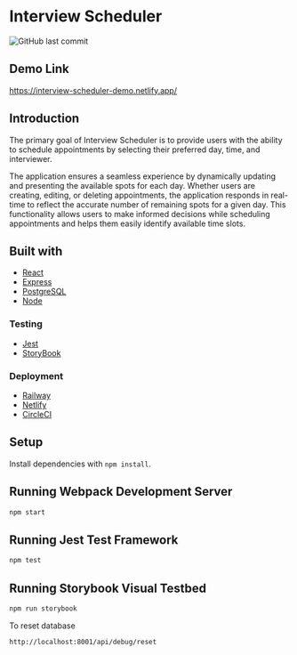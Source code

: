 # Interview Scheduler

![GitHub last commit](https://img.shields.io/github/last-commit/AnshaalHussain/Interview-Scheduler-2022)

## Demo Link

https://interview-scheduler-demo.netlify.app/

## Introduction

The primary goal of Interview Scheduler is to provide users with the ability to schedule appointments by selecting their preferred day, time, and interviewer. 

The application ensures a seamless experience by dynamically updating and presenting the available spots for each day. Whether users are creating, editing, or deleting appointments, the application responds in real-time to reflect the accurate number of remaining spots for a given day. This functionality allows users to make informed decisions while scheduling appointments and helps them easily identify available time slots. 

## Built with

* [React](https://reactjs.org/)
* [Express](https://expressjs.com/)
* [PostgreSQL](https://www.postgresql.org/)
* [Node](https://nodejs.org/en/about)

### Testing
* [Jest](https://jestjs.io/)
* [StoryBook](https://storybook.js.org/)

### Deployment
* [Railway](https://railway.app/)
* [Netlify](https://www.netlify.com/)
* [CircleCI](https://circleci.com/)




## Setup

Install dependencies with `npm install`.

## Running Webpack Development Server

```sh
npm start
```

## Running Jest Test Framework

```sh
npm test
```

## Running Storybook Visual Testbed

```sh
npm run storybook
```

To reset database

```bash
http://localhost:8001/api/debug/reset
```
